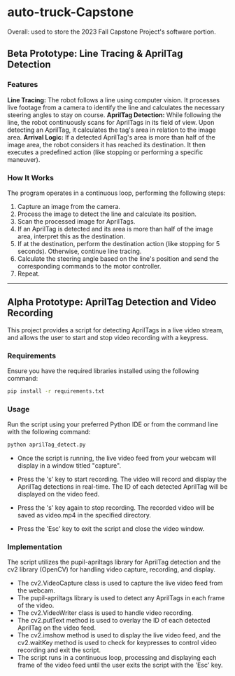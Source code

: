 # auto-truck-Capstone
Overall: used to store the 2023 Fall Capstone Project's software portion.
## Beta Prototype: Line Tracing & AprilTag Detection

### Features
**Line Tracing:** The robot follows a line using computer vision. It processes live footage from a camera to identify the line and calculates the necessary steering angles to stay on course.
**AprilTag Detection:** While following the line, the robot continuously scans for AprilTags in its field of view. Upon detecting an AprilTag, it calculates the tag's area in relation to the image area.
**Arrival Logic:** If a detected AprilTag's area is more than half of the image area, the robot considers it has reached its destination. It then executes a predefined action (like stopping or performing a specific maneuver).

### How It Works
The program operates in a continuous loop, performing the following steps:

1. Capture an image from the camera.
2. Process the image to detect the line and calculate its position.
3. Scan the processed image for AprilTags.
4. If an AprilTag is detected and its area is more than half of the image area, interpret this as the destination.
5. If at the destination, perform the destination action (like stopping for 5 seconds). Otherwise, continue line tracing.
6. Calculate the steering angle based on the line's position and send the corresponding commands to the motor controller.
7. Repeat.

-----------------

## Alpha Prototype: AprilTag Detection and Video Recording
This project provides a script for detecting AprilTags in a live video stream, and allows the user to start and stop video recording with a keypress.

### Requirements
Ensure you have the required libraries installed using the following command:
```bash
pip install -r requirements.txt
```

### Usage
Run the script using your preferred Python IDE or from the command line with the following command:
```bash
python aprilTag_detect.py
```


- Once the script is running, the live video feed from your webcam will display in a window titled "capture".

- Press the 's' key to start recording. The video will record and display the AprilTag detections in real-time. The ID of each detected AprilTag will be displayed on the video feed.

- Press the 's' key again to stop recording. The recorded video will be saved as video.mp4 in the specified directory.

- Press the 'Esc' key to exit the script and close the video window.

### Implementation
The script utilizes the pupil-apriltags library for AprilTag detection and the cv2 library (OpenCV) for handling video capture, recording, and display.

- The cv2.VideoCapture class is used to capture the live video feed from the webcam.
- The pupil-apriltags library is used to detect any AprilTags in each frame of the video.
- The cv2.VideoWriter class is used to handle video recording.
- The cv2.putText method is used to overlay the ID of each detected AprilTag on the video feed.
- The cv2.imshow method is used to display the live video feed, and the cv2.waitKey method is used to check for keypresses to control video recording and exit the script.
- The script runs in a continuous loop, processing and displaying each frame of the video feed until the user exits the script with the 'Esc' key.
